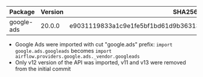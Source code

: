 | Package    | Version | SHA256                                                           |
|------------|---------|------------------------------------------------------------------|
| google-ads | 20.0.0  | e9031119833a1c9e1fe5bf1bd61d9b36313dcb3b7fc6ab6220f34f03ab1f1a5f |


 * Google Ads were imported with cut "google.ads" prefix:
   `import google.ads.googleads` becomes `import airflow.providers.google.ads._vendor.googleads`
 * Only v12 version of the API was imported, v11 and v13 were removed from the initial commit
